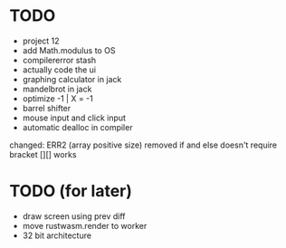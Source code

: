 # TODO
* project 12
* add Math.modulus to OS
* compilererror stash
* actually code the ui
* graphing calculator in jack
* mandelbrot in jack
* optimize -1 | X = -1
* barrel shifter
* mouse input and click input
* automatic dealloc in compiler

changed:
ERR2 (array positive size) removed
if and else doesn't require bracket
[][] works

# TODO (for later)
* draw screen using prev diff
* move rustwasm.render to worker
* 32 bit architecture